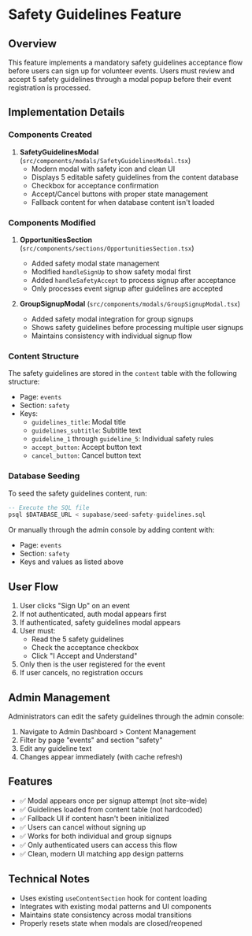 # Safety Guidelines Feature

## Overview

This feature implements a mandatory safety guidelines acceptance flow before users can sign up for volunteer events. Users must review and accept 5 safety guidelines through a modal popup before their event registration is processed.

## Implementation Details

### Components Created

1. **SafetyGuidelinesModal** (`src/components/modals/SafetyGuidelinesModal.tsx`)
   - Modern modal with safety icon and clean UI
   - Displays 5 editable safety guidelines from the content database
   - Checkbox for acceptance confirmation
   - Accept/Cancel buttons with proper state management
   - Fallback content for when database content isn't loaded

### Components Modified

1. **OpportunitiesSection** (`src/components/sections/OpportunitiesSection.tsx`)
   - Added safety modal state management
   - Modified `handleSignUp` to show safety modal first
   - Added `handleSafetyAccept` to process signup after acceptance
   - Only processes event signup after guidelines are accepted

2. **GroupSignupModal** (`src/components/modals/GroupSignupModal.tsx`)
   - Added safety modal integration for group signups
   - Shows safety guidelines before processing multiple user signups
   - Maintains consistency with individual signup flow

### Content Structure

The safety guidelines are stored in the `content` table with the following structure:
- Page: `events`
- Section: `safety`
- Keys:
  - `guidelines_title`: Modal title
  - `guidelines_subtitle`: Subtitle text
  - `guideline_1` through `guideline_5`: Individual safety rules
  - `accept_button`: Accept button text
  - `cancel_button`: Cancel button text

### Database Seeding

To seed the safety guidelines content, run:
```sql
-- Execute the SQL file
psql $DATABASE_URL < supabase/seed-safety-guidelines.sql
```

Or manually through the admin console by adding content with:
- Page: `events`
- Section: `safety`
- Keys and values as listed above

## User Flow

1. User clicks "Sign Up" on an event
2. If not authenticated, auth modal appears first
3. If authenticated, safety guidelines modal appears
4. User must:
   - Read the 5 safety guidelines
   - Check the acceptance checkbox
   - Click "I Accept and Understand"
5. Only then is the user registered for the event
6. If user cancels, no registration occurs

## Admin Management

Administrators can edit the safety guidelines through the admin console:
1. Navigate to Admin Dashboard > Content Management
2. Filter by page "events" and section "safety"
3. Edit any guideline text
4. Changes appear immediately (with cache refresh)

## Features

- ✅ Modal appears once per signup attempt (not site-wide)
- ✅ Guidelines loaded from content table (not hardcoded)
- ✅ Fallback UI if content hasn't been initialized
- ✅ Users can cancel without signing up
- ✅ Works for both individual and group signups
- ✅ Only authenticated users can access this flow
- ✅ Clean, modern UI matching app design patterns

## Technical Notes

- Uses existing `useContentSection` hook for content loading
- Integrates with existing modal patterns and UI components
- Maintains state consistency across modal transitions
- Properly resets state when modals are closed/reopened